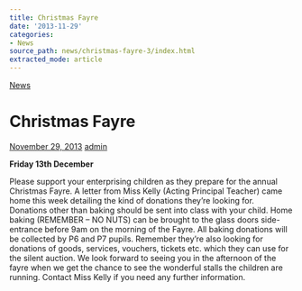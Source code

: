 ```yaml
---
title: Christmas Fayre
date: '2013-11-29'
categories:
- News
source_path: news/christmas-fayre-3/index.html
extracted_mode: article
---
```

[News](/news/)

# Christmas Fayre

[November 29, 2013](/news/christmas-fayre-3/) [admin](author/admin/)

**Friday 13th December**

Please support your enterprising children as they prepare for the annual Christmas Fayre. A letter from Miss Kelly (Acting Principal Teacher) came home this week detailing the kind of donations they’re looking for. Donations other than baking should be sent into class with your child. Home baking (REMEMBER – NO NUTS) can be brought to the glass doors side-entrance before 9am on the morning of the Fayre. All baking donations will be collected by P6 and P7 pupils. Remember they’re also looking for donations of goods, services, vouchers, tickets etc. which they can use for the silent auction. We look forward to seeing you in the afternoon of the fayre when we get the chance to see the wonderful stalls the children are running. Contact Miss Kelly if you need any further information.

